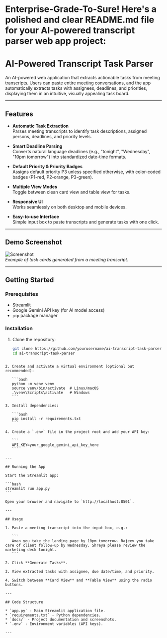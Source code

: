 # Enterprise-Grade-To-Sure! Here's a polished and clear README.md file for your AI-powered transcript parser web app project:


# AI-Powered Transcript Task Parser

An AI-powered web application that extracts actionable tasks from meeting transcripts. Users can paste entire meeting conversations, and the app automatically extracts tasks with assignees, deadlines, and priorities, displaying them in an intuitive, visually appealing task board.

---

## Features

- **Automatic Task Extraction**  
  Parses meeting transcripts to identify task descriptions, assigned persons, deadlines, and priority levels.

- **Smart Deadline Parsing**  
  Converts natural language deadlines (e.g., "tonight", "Wednesday", "10pm tomorrow") into standardized date-time formats.

- **Default Priority & Priority Badges**  
  Assigns default priority P3 unless specified otherwise, with color-coded badges (P1-red, P2-orange, P3-green).

- **Multiple View Modes**  
  Toggle between clean card view and table view for tasks.

- **Responsive UI**  
  Works seamlessly on both desktop and mobile devices.

- **Easy-to-use Interface**  
  Simple input box to paste transcripts and generate tasks with one click.

---

## Demo Screenshot

![Screenshot](docs/screenshot.png)  
*Example of task cards generated from a meeting transcript.*

---

## Getting Started

### Prerequisites

- [Streamlit](https://anjani1598-enterprise-grade-to-do-list-main-o4ysgc.streamlit.app/)
- Google Gemini API key (for AI model access)
- `pip` package manager

### Installation

1. Clone the repository:

   ```bash
   git clone https://github.com/yourusername/ai-transcript-task-parser.git
   cd ai-transcript-task-parser
````

2. Create and activate a virtual environment (optional but recommended):

   ```bash
   python -m venv venv
   source venv/bin/activate  # Linux/macOS
   .\venv\Scripts\activate   # Windows
   ```

3. Install dependencies:

   ```bash
   pip install -r requirements.txt
   ```

4. Create a `.env` file in the project root and add your API key:

   ```
   API_KEY=your_google_gemini_api_key_here
   ```

---

## Running the App

Start the Streamlit app:

```bash
streamlit run app.py
```

Open your browser and navigate to `http://localhost:8501`.

---

## Usage

1. Paste a meeting transcript into the input box, e.g.:

   ```
   Aman you take the landing page by 10pm tomorrow. Rajeev you take care of client follow-up by Wednesday. Shreya please review the marketing deck tonight.
   ```

2. Click **Generate Tasks**.

3. View extracted tasks with assignee, due date/time, and priority.

4. Switch between **Card View** and **Table View** using the radio buttons.

---

## Code Structure

* `app.py` - Main Streamlit application file.
* `requirements.txt` - Python dependencies.
* `docs/` - Project documentation and screenshots.
* `.env` - Environment variables (API keys).

---

